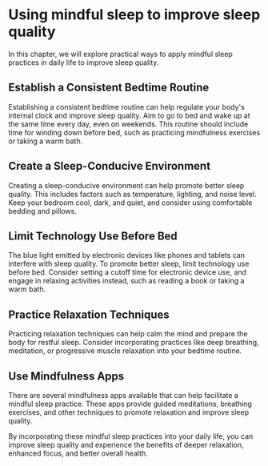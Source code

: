 Using mindful sleep to improve sleep quality
=============================================================================================

In this chapter, we will explore practical ways to apply mindful sleep practices in daily life to improve sleep quality.

Establish a Consistent Bedtime Routine
--------------------------------------

Establishing a consistent bedtime routine can help regulate your body's internal clock and improve sleep quality. Aim to go to bed and wake up at the same time every day, even on weekends. This routine should include time for winding down before bed, such as practicing mindfulness exercises or taking a warm bath.

Create a Sleep-Conducive Environment
------------------------------------

Creating a sleep-conducive environment can help promote better sleep quality. This includes factors such as temperature, lighting, and noise level. Keep your bedroom cool, dark, and quiet, and consider using comfortable bedding and pillows.

Limit Technology Use Before Bed
-------------------------------

The blue light emitted by electronic devices like phones and tablets can interfere with sleep quality. To promote better sleep, limit technology use before bed. Consider setting a cutoff time for electronic device use, and engage in relaxing activities instead, such as reading a book or taking a warm bath.

Practice Relaxation Techniques
------------------------------

Practicing relaxation techniques can help calm the mind and prepare the body for restful sleep. Consider incorporating practices like deep breathing, meditation, or progressive muscle relaxation into your bedtime routine.

Use Mindfulness Apps
--------------------

There are several mindfulness apps available that can help facilitate a mindful sleep practice. These apps provide guided meditations, breathing exercises, and other techniques to promote relaxation and improve sleep quality.

By incorporating these mindful sleep practices into your daily life, you can improve sleep quality and experience the benefits of deeper relaxation, enhanced focus, and better overall health.
